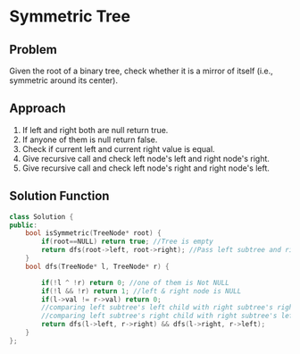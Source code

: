 # Symmetric Tree

## Problem
Given the root of a binary tree, check whether it is a mirror of itself (i.e., symmetric around its center).

## Approach
1. If left and right both are null return true.
2. If anyone of them is null return false. 
3. Check if current left and current right value is equal.
4. Give recursive call and check left node's left and right node's right.
5. Give recursive call and check left node's right and right node's left.

## Solution Function
```cpp
class Solution {
public:
    bool isSymmetric(TreeNode* root) {
        if(root==NULL) return true; //Tree is empty
        return dfs(root->left, root->right); //Pass left subtree and right subtree
    }
    bool dfs(TreeNode* l, TreeNode* r) {

        if(!l ^ !r) return 0; //one of them is Not NULL
        if(!l && !r) return 1; //left & right node is NULL
        if(l->val != r->val) return 0;
        //comparing left subtree's left child with right subtree's right child
        //comparing left subtree's right child with right subtree's left child
        return dfs(l->left, r->right) && dfs(l->right, r->left);
    }
};
```

